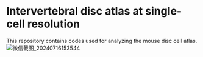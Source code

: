 # Intervertebral disc atlas at single-cell resolution
This repository contains codes used for analyzing the mouse disc cell atlas.
![微信截图_20240716153544](https://github.com/user-attachments/assets/93b1d144-30ee-4ff7-a490-e2ac41fa3a96)
